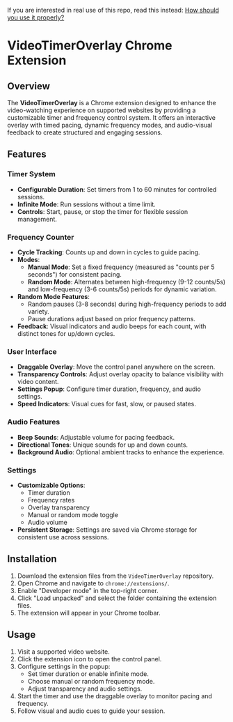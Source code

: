 If you are interested in real use of this repo, read this instead: [How should you use it properly?](./ReadMeT.md)

# VideoTimerOverlay Chrome Extension

## Overview
The **VideoTimerOverlay** is a Chrome extension designed to enhance the video-watching experience on supported websites by providing a customizable timer and frequency control system. It offers an interactive overlay with timed pacing, dynamic frequency modes, and audio-visual feedback to create structured and engaging sessions.

## Features

### Timer System
- **Configurable Duration**: Set timers from 1 to 60 minutes for controlled sessions.
- **Infinite Mode**: Run sessions without a time limit.
- **Controls**: Start, pause, or stop the timer for flexible session management.

### Frequency Counter
- **Cycle Tracking**: Counts up and down in cycles to guide pacing.
- **Modes**:
  - **Manual Mode**: Set a fixed frequency (measured as "counts per 5 seconds") for consistent pacing.
  - **Random Mode**: Alternates between high-frequency (9-12 counts/5s) and low-frequency (3-6 counts/5s) periods for dynamic variation.
- **Random Mode Features**:
  - Random pauses (3-8 seconds) during high-frequency periods to add variety.
  - Pause durations adjust based on prior frequency patterns.
- **Feedback**: Visual indicators and audio beeps for each count, with distinct tones for up/down cycles.

### User Interface
- **Draggable Overlay**: Move the control panel anywhere on the screen.
- **Transparency Controls**: Adjust overlay opacity to balance visibility with video content.
- **Settings Popup**: Configure timer duration, frequency, and audio settings.
- **Speed Indicators**: Visual cues for fast, slow, or paused states.

### Audio Features
- **Beep Sounds**: Adjustable volume for pacing feedback.
- **Directional Tones**: Unique sounds for up and down counts.
- **Background Audio**: Optional ambient tracks to enhance the experience.

### Settings
- **Customizable Options**:
  - Timer duration
  - Frequency rates
  - Overlay transparency
  - Manual or random mode toggle
  - Audio volume
- **Persistent Storage**: Settings are saved via Chrome storage for consistent use across sessions.

## Installation
1. Download the extension files from the `VideoTimerOverlay` repository.
2. Open Chrome and navigate to `chrome://extensions/`.
3. Enable "Developer mode" in the top-right corner.
4. Click "Load unpacked" and select the folder containing the extension files.
5. The extension will appear in your Chrome toolbar.

## Usage
1. Visit a supported video website.
2. Click the extension icon to open the control panel.
3. Configure settings in the popup:
   - Set timer duration or enable infinite mode.
   - Choose manual or random frequency mode.
   - Adjust transparency and audio settings.
4. Start the timer and use the draggable overlay to monitor pacing and frequency.
5. Follow visual and audio cues to guide your session.
